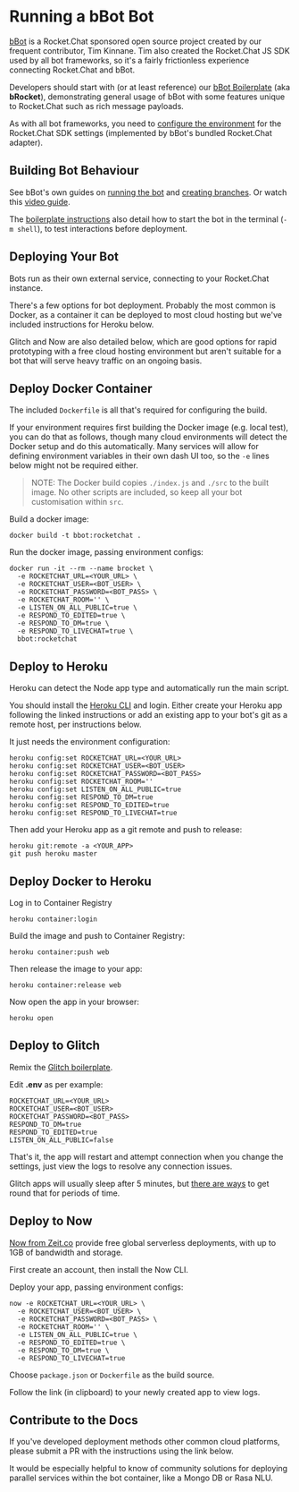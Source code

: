 [bbot]: http://bbot.chat
[bbot-gh]: https://github.com/Amazebot/bbot
[brocket]: https://github.com/Amazebot/bbot-rocketchat-boilerplate
[heroku-cli]: https://devcenter.heroku.com/articles/heroku-cli
[brocket-glitch]: https://glitch.com/edit/#!/remix/bbot-rocketchat-boilerplate

# Running a bBot Bot

[bBot][bbot] is a Rocket.Chat sponsored open source project created by our
frequent contributor, Tim Kinnane. Tim also created the Rocket.Chat JS SDK used
by all bot frameworks, so it's a fairly frictionless experience connecting
Rocket.Chat and bBot.

Developers should start with (or at least reference) our
[bBot Boilerplate][brocket] (aka **bRocket**), demonstrating general usage of
bBot with some features unique to Rocket.Chat such as rich message payloads.

As with all bot frameworks, you need to
[configure the environment](../configure-bot-environment)
for the Rocket.Chat SDK settings (implemented by bBot's bundled Rocket.Chat
adapter).

## Building Bot Behaviour

See bBot's own guides on [running the bot](http://bbot.chat/docs/core) and
[creating branches](http://bbot.chat/docs/path). Or watch this
[video guide](https://www.youtube.com/watch?v=vhRVFBiwJEA).

The [boilerplate instructions][brocket] also detail how to start the bot in
the terminal (`-m shell`), to test interactions before deployment.

## Deploying Your Bot

Bots run as their own external service, connecting to your Rocket.Chat instance.

There's a few options for bot deployment. Probably the most common is Docker,
as a container it can be deployed to most cloud hosting but we've included
instructions for Heroku below.

Glitch and Now are also detailed below, which are good options for rapid
prototyping with a free cloud hosting environment but aren't suitable for a bot
that will serve heavy traffic on an ongoing basis.

## Deploy Docker Container

The included `Dockerfile` is all that's required for configuring the build.

If your environment requires first building the Docker image (e.g. local test),
you can do that as follows, though many cloud environments will detect the
Docker setup and do this automatically. Many services will allow for defining
environment variables in their own dash UI too, so the `-e` lines below might
not be required either.

> NOTE: The Docker build copies `./index.js` and `./src` to the built image. No
> other scripts are included, so keep all your bot customisation within `src`.

Build a docker image:

```
docker build -t bbot:rocketchat .
```

Run the docker image, passing environment configs:

```
docker run -it --rm --name brocket \
  -e ROCKETCHAT_URL=<YOUR_URL> \
  -e ROCKETCHAT_USER=<BOT_USER> \
  -e ROCKETCHAT_PASSWORD=<BOT_PASS> \
  -e ROCKETCHAT_ROOM='' \
  -e LISTEN_ON_ALL_PUBLIC=true \
  -e RESPOND_TO_EDITED=true \
  -e RESPOND_TO_DM=true \
  -e RESPOND_TO_LIVECHAT=true \
  bbot:rocketchat
```

## Deploy to Heroku

Heroku can detect the Node app type and automatically run the main script.

You should install the [Heroku CLI][heroku-cli] and login. Either create your
Heroku app following the linked instructions or add an existing app to your
bot's git as a remote host, per instructions below.

It just needs the environment configuration:

```
heroku config:set ROCKETCHAT_URL=<YOUR_URL>
heroku config:set ROCKETCHAT_USER=<BOT_USER>
heroku config:set ROCKETCHAT_PASSWORD=<BOT_PASS>
heroku config:set ROCKETCHAT_ROOM=''
heroku config:set LISTEN_ON_ALL_PUBLIC=true
heroku config:set RESPOND_TO_DM=true
heroku config:set RESPOND_TO_EDITED=true
heroku config:set RESPOND_TO_LIVECHAT=true
```

Then add your Heroku app as a git remote and push to release:

```
heroku git:remote -a <YOUR_APP>
git push heroku master
```

## Deploy Docker to Heroku

Log in to Container Registry

```
heroku container:login
```

Build the image and push to Container Registry:

```
heroku container:push web
```

Then release the image to your app:

```
heroku container:release web
```

Now open the app in your browser:

```
heroku open
```

## Deploy to Glitch

Remix the [Glitch boilerplate][brocket-glitch].

Edit **.env** as per example:

```
ROCKETCHAT_URL=<YOUR_URL>
ROCKETCHAT_USER=<BOT_USER>
ROCKETCHAT_PASSWORD=<BOT_PASS>
RESPOND_TO_DM=true
RESPOND_TO_EDITED=true
LISTEN_ON_ALL_PUBLIC=false
```

That's it, the app will restart and attempt connection when you change the
settings, just view the logs to resolve any connection issues.

Glitch apps will usually sleep after 5 minutes, but
[there are ways](https://support.glitch.com/t/not-letting-the-app-go-down/2000/13)
to get round that for periods of time.

## Deploy to Now

[Now from Zeit.co](https://zeit.co/now) provide free global serverless
deployments, with up to 1GB of bandwidth and storage.

First create an account, then install the Now CLI.

Deploy your app, passing environment configs:

```
now -e ROCKETCHAT_URL=<YOUR_URL> \
  -e ROCKETCHAT_USER=<BOT_USER> \
  -e ROCKETCHAT_PASSWORD=<BOT_PASS> \
  -e ROCKETCHAT_ROOM='' \
  -e LISTEN_ON_ALL_PUBLIC=true \
  -e RESPOND_TO_EDITED=true \
  -e RESPOND_TO_DM=true \
  -e RESPOND_TO_LIVECHAT=true
```

Choose `package.json` or `Dockerfile` as the build source.

Follow the link (in clipboard) to your newly created app to view logs.

## Contribute to the Docs

If you've developed deployment methods other common cloud platforms, please
submit a PR with the instructions using the link below.

It would be especially helpful to know of community solutions for deploying
parallel services within the bot container, like a Mongo DB or Rasa NLU.

